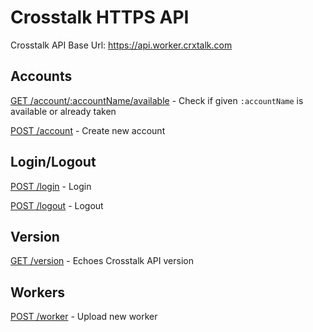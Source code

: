 Crosstalk HTTPS API
=============

Crosstalk API Base Url: https://api.worker.crxtalk.com

## Accounts

[GET /account/:accountName/available](/crosstalk/crosstalk-worker-api-crosstalk/wiki/GET-account-available) - Check if given `:accountName` is available or already taken

[POST /account](/crosstalk/crosstalk-worker-api-crosstalk/wiki/POST-account) - Create new account

## Login/Logout

[POST /login](/crosstalk/crosstalk-worker-api-crosstalk/wiki/POST-login) - Login

[POST /logout](/crosstalk/crosstalk-worker-api-crosstalk/wiki/POST-logout) - Logout

## Version

[GET /version](/crosstalk/crosstalk-worker-api-crosstalk/wiki/GET-version) - Echoes Crosstalk API version

## Workers

[POST /worker](/crosstalk/crosstalk-worker-api-crosstalk/wiki/POST-worker) - Upload new worker
